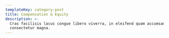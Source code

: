 ```yaml
---
templateKey: category-post
title: Compensation & Equity
description: >-
  Cras facilisis lacus congue libero viverra, in eleifend quam accumsan. Nunc eu
  consectetur magna.
---
```


